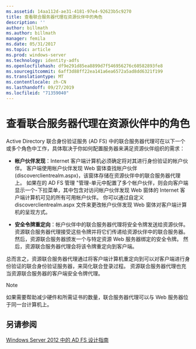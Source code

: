 ```yaml
---
ms.assetid: 14aa112d-ae31-4181-97e4-92623b5c9270
title: 查看联合服务器代理在资源伙伴中的角色
description: ''
author: billmath
ms.author: billmath
manager: femila
ms.date: 05/31/2017
ms.topic: article
ms.prod: windows-server
ms.technology: identity-adfs
ms.openlocfilehash: df9e291d85ea8899d7f546956276c60582893fe8
ms.sourcegitcommit: 6aff3d88ff22ea141a6ea6572a5ad8dd6321f199
ms.translationtype: MT
ms.contentlocale: zh-CN
ms.lasthandoff: 09/27/2019
ms.locfileid: "71359040"
---
```

# <a name="review-the-role-of-the-federation-server-proxy-in-the-resource-partner"></a>查看联合服务器代理在资源伙伴中的角色

Active Directory 联合身份验证服务 \(AD FS\) 中的联合服务器代理可在以下一个或多个角色中工作，具体取决于你如何配置服务器来满足资源伙伴组织的需求：  
  
-   **帐户伙伴发现**：Internet 客户端计算机必须确定将对其进行身份验证的帐户伙伴。 客户端使用帐户伙伴发现 Web 窗体查找帐户伙伴 \(discoverclientrealm.aspx\)，该窗体存储在资源伙伴中的联合服务器代理上。 如果在的 AD FS 管理 "管理\-单元中配置了多个帐户伙伴，则会向客户端显示一个\-下拉菜单，其中包含对访问帐户伙伴发现 Web 窗体的 Internet 客户端计算机可见的所有可用帐户伙伴。 你可以通过自定义 discoverclientrealm.aspx 文件来更改帐户伙伴发现 Web 窗体对客户端计算机的呈现方式。  
  
-   **安全令牌重定向**：帐户伙伴中的联合服务器代理将安全令牌发送给资源伙伴。 资源联合服务器代理接受这些令牌并将它们传递给资源伙伴中的联合服务器。 然后，资源联合服务器颁发一个与特定资源 Web 服务器绑定的安全令牌。 然后，资源联合服务器代理会将该令牌重定向到客户端。  
  
总而言之，资源联合服务器代理通过将客户端计算机重定向到可以对客户端进行身份验证的联合身份验证服务器，来简化联合登录过程。 资源联合服务器代理也充当资源联合服务器的客户端安全令牌代理。  
  
> [!NOTE]  
> 如果需要帮助减少硬件和所需证书的数量，联合服务器代理可以与 Web 服务器位于同一台计算机上。  
  
## <a name="see-also"></a>另请参阅
[Windows Server 2012 中的 AD FS 设计指南](AD-FS-Design-Guide-in-Windows-Server-2012.md)

